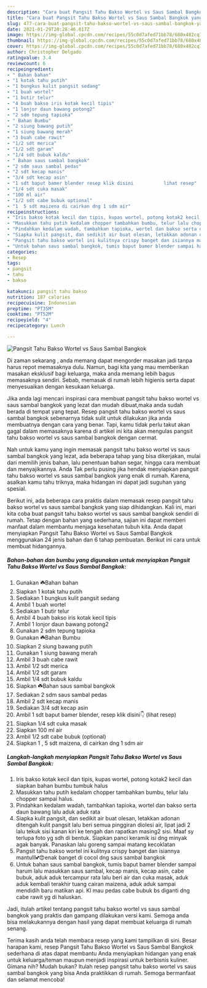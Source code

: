 ```yaml
---
description: "Cara buat Pangsit Tahu Bakso Wortel vs Saus Sambal Bangkok yang lezat dan Mudah Dibuat"
title: "Cara buat Pangsit Tahu Bakso Wortel vs Saus Sambal Bangkok yang lezat dan Mudah Dibuat"
slug: 477-cara-buat-pangsit-tahu-bakso-wortel-vs-saus-sambal-bangkok-yang-lezat-dan-mudah-dibuat
date: 2021-01-29T20:28:46.017Z
image: https://img-global.cpcdn.com/recipes/55c0d7afed71bb78/680x482cq70/pangsit-tahu-bakso-wortel-vs-saus-sambal-bangkok-foto-resep-utama.jpg
thumbnail: https://img-global.cpcdn.com/recipes/55c0d7afed71bb78/680x482cq70/pangsit-tahu-bakso-wortel-vs-saus-sambal-bangkok-foto-resep-utama.jpg
cover: https://img-global.cpcdn.com/recipes/55c0d7afed71bb78/680x482cq70/pangsit-tahu-bakso-wortel-vs-saus-sambal-bangkok-foto-resep-utama.jpg
author: Christopher Delgado
ratingvalue: 3.4
reviewcount: 6
recipeingredient:
- " Bahan bahan"
- "1 kotak tahu putih"
- "1 bungkus kulit pangsit sedang"
- "1 buah wortel"
- "1 butir telur"
- "4 buah bakso iris kotak kecil tipis"
- "1 lonjor daun bawang potong2"
- "2 sdm tepung tapioka"
- " Bahan Bumbu"
- "2 siung bawang putih"
- "1 siung bawang merah"
- "3 buah cabe rawit"
- "1/2 sdt merica"
- "1/2 sdt garam"
- "1/4 sdt bubuk kaldu"
- " Bahan saus sambal bangkok"
- "2 sdm saus sambal pedas"
- "2 sdt kecap manis"
- "3/4 sdt kecap asin"
- "1 sdt baput bamer blender resep klik disini           lihat resep"
- "1/4 sdt cuka masak"
- "100 ml air"
- "1/2 sdt cabe bubuk optional"
- "1  5 sdt maizena di cairkan dng 1 sdm air"
recipeinstructions:
- "Iris bakso kotak kecil dan tipis, kupas wortel, potong kotak2 kecil dan siapkan bahan bumbu tumbuk halus"
- "Masukkan tahu putih kedalam chopper tambahkan bumbu, telur lalu chopper sampai halus."
- "Pindahkan kedalam wadah, tambahkan tapioka, wortel dan bakso serta daun bawang lalu aduk aduk rata"
- "Siapka kulit pangsit, dan sedikit air buat olesan, letakkan adonan ditengah kulit pangsit lalu beri semua pinggiran diolesi air, lipat jadi 2 lalu tekuk sisi kanan kiri ke tengah dan rapatkan masing2 sisi. Maaf sy terlupa foto yg sdh di bentuk. Siapkan panci keramik isi dng minyak agak banyak. Panaskan lalu goreng sampai matang kecoklatan"
- "Pangsit tahu bakso wortel ini kulitnya crispy banget dan isiannya mantulll💕😍enak banget di cocol dng saus sambal bangkok"
- "Untuk bahan saus sambal bangkok, tumis baput bamer blender sampai harum lalu masukkan saus sambal, kecap manis, kecap asin, cabe bubuk, aduk aduk tercampur rata lalu beri air dan cuka masak, aduk aduk kembali terakhir tuang cairan maizena, aduk aduk sampai mendidih baru matikan api. Kl mau pedas cabe bubuk bs diganti dng cabe rawit yg di haluskan."
categories:
- Resep
tags:
- pangsit
- tahu
- bakso

katakunci: pangsit tahu bakso 
nutrition: 187 calories
recipecuisine: Indonesian
preptime: "PT35M"
cooktime: "PT52M"
recipeyield: "4"
recipecategory: Lunch

---
```



![Pangsit Tahu Bakso Wortel vs Saus Sambal Bangkok](https://img-global.cpcdn.com/recipes/55c0d7afed71bb78/680x482cq70/pangsit-tahu-bakso-wortel-vs-saus-sambal-bangkok-foto-resep-utama.jpg)

Di zaman  sekarang , anda memang dapat mengorder masakan jadi tanpa harus repot memasaknya dulu. Namun, bagi kita yang mau memberikan masakan eksklusif bagi keluarga, maka anda memang lebih bagus memasaknya sendiri. Sebab, memasak di rumah lebih higienis serta dapat menyesuaikan dengan kesukaan keluarga.

Jika anda lagi mencari inspirasi cara membuat pangsit tahu bakso wortel vs saus sambal bangkok yang lezat dan mudah dibuat,maka anda sudah berada di tempat yang tepat. Resep pangsit tahu bakso wortel vs saus sambal bangkok  sebenarnya tidak sulit untuk dilakukan jika anda membuatnya dengan cara yang benar. Tapi, kamu tidak perlu takut akan gagal dalam memasaknya 
karena di artikel ini kita akan mengulas pangsit tahu bakso wortel vs saus sambal bangkok dengan cermat.  



Nah untuk kamu yang ingin memasak pangsit tahu bakso wortel vs saus sambal bangkok yang lezat, ada beberapa tahap yang bisa dikerjakan, mulai dari memilih jenis bahan, lalu penentuan bahan segar, hingga cara membuat dan menyajikannya. Anda Tak perlu pusing jika hendak menyiapkan pangsit tahu bakso wortel vs saus sambal bangkok yang enak di rumah. Karena, asalkan kamu  tahu triknya, maka hidangan ini dapat jadi suguhan yang spesial.

Berikut ini, ada beberapa cara praktis  dalam memasak resep pangsit tahu bakso wortel vs saus sambal bangkok yang siap dihidangkan. Kali ini, mari kita coba buat pangsit tahu bakso wortel vs saus sambal bangkok sendiri di rumah. Tetap dengan bahan yang sederhana, sajian ini dapat memberi manfaat dalam membantu menjaga kesehatan tubuh kita. Anda dapat menyiapkan Pangsit Tahu Bakso Wortel vs Saus Sambal Bangkok menggunakan 24 jenis bahan dan 6 tahap pembuatan. Berikut ini cara untuk membuat hidangannya.

<!--inarticleads1-->

##### Bahan-bahan dan bumbu yang digunakan untuk menyiapkan Pangsit Tahu Bakso Wortel vs Saus Sambal Bangkok:

1. Gunakan  ☘️Bahan bahan
1. Siapkan 1 kotak tahu putih
1. Sediakan 1 bungkus kulit pangsit sedang
1. Ambil 1 buah wortel
1. Sediakan 1 butir telur
1. Ambil 4 buah bakso iris kotak kecil tipis
1. Ambil 1 lonjor daun bawang potong2
1. Gunakan 2 sdm tepung tapioka
1. Gunakan  ☘️Bahan Bumbu
1. Siapkan 2 siung bawang putih
1. Gunakan 1 siung bawang merah
1. Ambil 3 buah cabe rawit
1. Ambil 1/2 sdt merica
1. Ambil 1/2 sdt garam
1. Ambil 1/4 sdt bubuk kaldu
1. Siapkan  ☘️Bahan saus sambal bangkok
1. Sediakan 2 sdm saus sambal pedas
1. Ambil 2 sdt kecap manis
1. Sediakan 3/4 sdt kecap asin
1. Ambil 1 sdt baput bamer blender, resep klik disini👇           (lihat resep)
1. Siapkan 1/4 sdt cuka masak
1. Siapkan 100 ml air
1. Ambil 1/2 sdt cabe bubuk (optional)
1. Siapkan 1 , 5 sdt maizena, di cairkan dng 1 sdm air




<!--inarticleads2-->

##### Langkah-langkah menyiapkan Pangsit Tahu Bakso Wortel vs Saus Sambal Bangkok:

1. Iris bakso kotak kecil dan tipis, kupas wortel, potong kotak2 kecil dan siapkan bahan bumbu tumbuk halus
1. Masukkan tahu putih kedalam chopper tambahkan bumbu, telur lalu chopper sampai halus.
1. Pindahkan kedalam wadah, tambahkan tapioka, wortel dan bakso serta daun bawang lalu aduk aduk rata
1. Siapka kulit pangsit, dan sedikit air buat olesan, letakkan adonan ditengah kulit pangsit lalu beri semua pinggiran diolesi air, lipat jadi 2 lalu tekuk sisi kanan kiri ke tengah dan rapatkan masing2 sisi. Maaf sy terlupa foto yg sdh di bentuk. Siapkan panci keramik isi dng minyak agak banyak. Panaskan lalu goreng sampai matang kecoklatan
1. Pangsit tahu bakso wortel ini kulitnya crispy banget dan isiannya mantulll💕😍enak banget di cocol dng saus sambal bangkok
1. Untuk bahan saus sambal bangkok, tumis baput bamer blender sampai harum lalu masukkan saus sambal, kecap manis, kecap asin, cabe bubuk, aduk aduk tercampur rata lalu beri air dan cuka masak, aduk aduk kembali terakhir tuang cairan maizena, aduk aduk sampai mendidih baru matikan api. Kl mau pedas cabe bubuk bs diganti dng cabe rawit yg di haluskan.




Jadi, itulah artikel tentang  pangsit tahu bakso wortel vs saus sambal bangkok  yang praktis dan gampang dilakukan versi kami. Semoga anda bisa melakukannya dengan hasil yang dapat membuat keluarga di rumah senang. 

Terima kasih anda telah membaca resep yang kami tampilkan di sini. Besar harapan kami, resep  Pangsit Tahu Bakso Wortel vs Saus Sambal Bangkok sederhana di atas dapat membantu Anda menyiapkan hidangan yang enak untuk keluarga/teman maupun menjadi inspirasi untuk berbisnis kuliner. Gimana nih? Mudah bukan? Itulah resep pangsit tahu bakso wortel vs saus sambal bangkok yang bisa Anda praktikkan di rumah. Semoga bermanfaat dan selamat mencoba!

